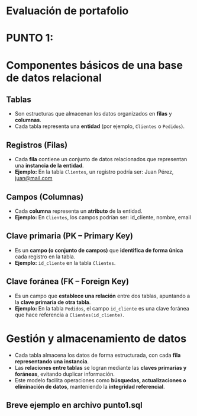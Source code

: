 # Evaluación de portafolio

# PUNTO 1:
# Componentes básicos de una base de datos relacional

## **Tablas**
- Son estructuras que almacenan los datos organizados en **filas** y **columnas**.
- Cada tabla representa una **entidad** (por ejemplo, `Clientes` o `Pedidos`).

## **Registros (Filas)**
- Cada **fila** contiene un conjunto de datos relacionados que representan una **instancia de la entidad**.
- **Ejemplo:** En la tabla `Clientes`, un registro podría ser: Juan Pérez, juan@mail.com


## **Campos (Columnas)**
- Cada **columna** representa un **atributo** de la entidad.
- **Ejemplo:** En `Clientes`, los campos podrían ser: id_cliente, nombre, email


## **Clave primaria (PK – Primary Key)**
- Es un **campo (o conjunto de campos)** que **identifica de forma única** cada registro en la tabla.
- **Ejemplo:** `id_cliente` en la tabla `Clientes`.

## **Clave foránea (FK – Foreign Key)**
- Es un campo que **establece una relación** entre dos tablas, apuntando a la **clave primaria de otra tabla**.
- **Ejemplo:** En la tabla `Pedidos`, el campo `id_cliente` es una clave foránea que hace referencia a `Clientes(id_cliente)`.

# **Gestión y almacenamiento de datos**
- Cada tabla almacena los datos de forma estructurada, con cada **fila representando una instancia**.
- Las **relaciones entre tablas** se logran mediante las **claves primarias y foráneas**, evitando duplicar información.
- Este modelo facilita operaciones como **búsquedas, actualizaciones o eliminación de datos**, manteniendo la **integridad referencial**.

## Breve ejemplo en archivo punto1.sql

